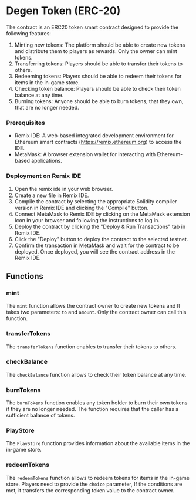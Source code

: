 #  Degen Token (ERC-20)

The contract is an ERC20 token smart contract designed to provide the following features:

1. Minting new tokens: The platform should be able to create new tokens and distribute them to players as rewards. Only the owner can mint tokens.
2. Transferring tokens: Players should be able to transfer their tokens to others.
3. Redeeming tokens: Players should be able to redeem their tokens for items in the in-game store.
4. Checking token balance: Players should be able to check their token balance at any time.
5. Burning tokens: Anyone should be able to burn tokens, that they own, that are no longer needed.

### Prerequisites
- Remix IDE: A web-based integrated development environment for Ethereum smart contracts (https://remix.ethereum.org) to access the IDE.
- MetaMask: A browser extension wallet for interacting with Ethereum-based applications.

### Deployment on Remix IDE

1. Open the remix ide in your web browser.
2. Create a new file in Remix IDE. 
3. Compile the contract by selecting the appropriate Solidity compiler version in Remix IDE and clicking the "Compile" button.
4. Connect MetaMask to Remix IDE by clicking on the MetaMask extension icon in your browser and following the instructions to log in.
5. Deploy the contract by clicking the "Deploy & Run Transactions" tab in Remix IDE.
6. Click the "Deploy" button to deploy the contract to the selected testnet.
7. Confirm the transaction in MetaMask and wait for the contract to be deployed. Once deployed, you will see the contract address in the Remix IDE.

## Functions

### mint

The `mint` function allows the contract owner to create new tokens and It takes two parameters: `to` and `amount`. Only the contract owner can call this function.

### transferTokens

The `transferTokens` function enables to transfer their tokens to others. 

### checkBalance

The `checkBalance` function allows to check their token balance at any time.

### burnTokens

The `burnTokens` function enables any token holder to burn their own tokens if they are no longer needed. The function requires that the caller has a sufficient balance of tokens.

### PlayStore

The `PlayStore` function provides information about the available items in the in-game store. 

### redeemTokens

The `redeemTokens` function allows to redeem tokens for items in the in-game store. Players need to provide the `choice` parameter, If the conditions are met, it transfers the corresponding token value to the contract owner.
